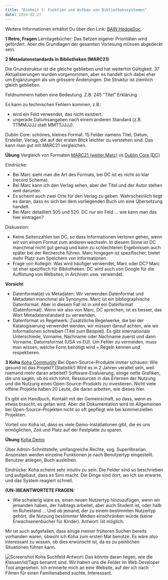 ```yaml
---
title: "Einheit 3: Funktion und Aufbau von Bibliothekssystemen"
date: 2024-02-27
---
```

Weitere Informationen erhältst Du über den Link: 
<a href="https://pad.gwdg.de/EC9WU7DITxiK1ciMll3ZOw?view">BAIN HedgeDoc</a>.

**1 Retro, Fragen**
Lerntagebücher: Das Setzen eigener Prioritäten wird gefördert. Aber die Grundlagen der gesamten Vorlesung müssen abgedeckt sein.

**2 Metadatenstandards in Bibliotheken (MARC21)**

Die Grundstruktur ist die gleiche geblieben und hat weiterhin Gültigkeit. 37 Aktualisierungen wurden vorgenommen, aber es handelt sich dabei eher um Ergänzungen als um grössere Änderungen. Die Struktur ist ziemlich gleich geblieben.

Feldnummern haben eine Bedeutung. Z.B. 245 "Titel" Erklärung

Es kann zu technischen Fehlern kommen, z.B.:
-	 wird ein Feld verwendet, das nicht existiert. 
-	ungerade Datumsangaben nach einem anderen Standard (z.B. TTMMJJJJ statt MMTTJJJJ).

Dublin Core: schönes, kleines Format. 15 Felder namens Titel, Datum, Ersteller, Verlag, die auf der ersten Blick leichter zu verstehen sind. Das kann man gut mit MARC21 vergleichen.

**Übung** Vergleich von Formaten
<a href="https://swisscovery.slsp.ch/view/sru/41SLSP_NETWORK?version=1.2&operation=searchRetrieve&query=title=einstein&recordSchema=marcxml">MARC21 (weiter:Marc)</a> vs
<a href="https://swisscovery.slsp.ch/view/sru/41SLSP_NETWORK?version=1.2&operation=searchRetrieve&query=title=einstein&recordSchema=dc">Dublin Core (DC)</a>

Eindrücke:

- Bei Marc sieht man die Art des Formats, bei DC ist es nicht so klar (record Schema).
- Bei Marc kann ich den Verlag sehen, aber der Titel und der Autor stehen weit darunter.
- Es scheint auch zwei Orte für den Verlag zu geben. Wahrscheinlich liegt es daran, dass es sich bei dem vorliegenden Buch um eine Übersetzung handelt.
- Bei Marc detailliert 505 und 520. DC nur ein Feld ... wie kann man das hier eintragen?

Diskussion: 

-	Keine Seitenzahlen bei DC, so dass Informationen verloren gehen, wenn wir von einem Format zum anderen wechseln. In diesem Sinne ist DC manchmal nicht gut genug und kann zu schlechteren Ergebnissen auch später bei der Recherche führen. Marc hingegen ist spezifischer, bietet mehr Platz zum Speichern von Informationen. 
-	Frage von Kollegin: Was wird häufiger verwendet, Marc oder DC? Marc ist eher spezifisch für Bibliotheken. DC wird auch von Google für die Auflistung von Websites, in Archiven usw. verwendet.

**Vorsicht**
-	Datenformat(e) vs Metadaten:
Wir verwenden Datenformat und Metadaten manchmal als Synonyme. Marc ist ein bibliographische Datenformat. Aber in diesem Fall ist in xml ein Dateiformat (Datenformat). Wenn wir also von Marc, DC sprechen, ist es besser, das Wort Metadatenstandard zu verwenden.
-	Datenformat vs Regelwerk:
Zusätzliche Regelwerke, die bei der Katalogisierung verwendet werden, wir müssen darauf achten, wie wir Informationen schreiben (Titel zum Beispiel). Es gibt internationale Unterschiede, Vorname, Nachname oder Nachname zuerst und dann Vorname. Datumsformat (USA vs EU). Um Fehler zu vermeiden, muss man wissen, welche Form benötigt wird = Regeln kennen und respektieren.

**3 Koha**
<a href="https://koha-community.org//">Koha Community</a>
Bei Open-Source-Produkte immer schauen: Wie gesund ist das Projekt? (Statistik!) Wird es in 2 Jahren veraltet sein, weil niemand mehr daran arbeitet? Software-Evaluierung, einige nette Grafiken, die uns sagen, ob es sich lohnt, Ressourcen in das Erlernen der Nutzung und die Nutzung eines Open-Source-Produkts zu investieren. Nicht viele offene Projekte haben 20 Leute, die daran arbeiten, wie dieses hier.

Es gibt ein Handbuch, Kontakt mit der Gemeinschaft, so dass, wenn es etwas braucht, es getan wird. Aber die Dokumentation wird im Allgemeinen bei Open-Source-Projekten nicht so oft gepflegt wie bei kommerziellen Projekten. 

Vorteil von Koha ist, dass es viele Demo-Installationen gibt, die es uns ermöglichen, Zeit und Platz auf der Festplatte zu sparen.

**Übung**
<a href="https://koha.adminkuhn.ch:8443/">Koha Demo</a>

Über Admin-Schnittstelle, umfangreiche Rechte, sog. Superlibrarian. Ansonsten werden einzelne Funktionen je nach Benutzertyp eingestellt. Benutzer anlegen, Buch ausleihen.

Eindrücke: Koha scheint sehr intuitiv zu sein. Die Felder sind so beschrieben und aufgebaut, dass es Sinn macht. Die Dinge sind dort, wo ich sie erwarte, und das System reagiert schnell.

**(UN-)BEANTWORTETE FRAGEN:**
- Wie schwierig wäre es, einen neuen Nutzertyp hinzuzufügen, wenn wir jemanden haben, der halbtags arbeitet, aber auch Student ist, oder halb im Ruhestand ... Und ob jemand, der zu einem bestimmten Nutzertyp gehört, die Nutzung bestimmter Medien einschränken würde (keine Erwachsenenbücher für Kinder).
Antwort: ist möglich.

Mir ist auch aufgefallen, dass einige meiner früheren Suchen bereits vorhanden waren, obwohl ich Koha zum ersten Mal benutze. Es wäre also interessant zu wissen, ob dies erwünscht ist, da es zu peinlichen Situationen führen kann.

<img src="/BAIN_lerntagebuch/docs/assets/images/3_Screenshot_2024-02-27.png" alt="Screenshot Koha Suchfeld">
Antwort: Das könnte daran liegen, wie die Klassen/id/Tags benannt sind. Wir haben uns die Felder im Web Developer Tool angesehen. Ich erinnerte mich an eine Website, auf der ich nach Filmen für einen Familienabend suchte. Interessant.
